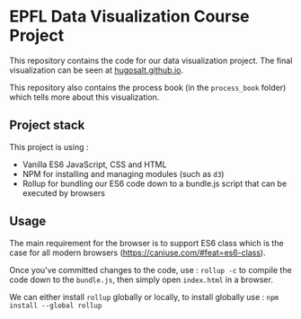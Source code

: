 # EPFL Data Visualization Course Project

This repository contains the code for our data visualization project. The final visualization can be seen at [hugosalt.github.io](https://hugosalt.github.io/).

This repository also contains the process book (in the `process_book` folder) which tells more about this visualization.

## Project stack

This project is using :
- Vanilla ES6 JavaScript, CSS and HTML
- NPM for installing and managing modules (such as `d3`)
- Rollup for bundling our ES6 code down to a bundle.js script that can be executed by browsers

## Usage

The main requirement for the browser is to support ES6 class which is the case for all modern browsers (https://caniuse.com/#feat=es6-class).

Once you've committed changes to the code, use  : `rollup -c` to compile the code down to the `bundle.js`, then simply open `index.html` in a browser.

We can either install `rollup` globally or locally, to install globally use : `npm install --global rollup`
